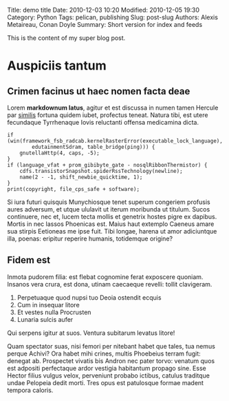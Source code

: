 Title: demo title
Date: 2010-12-03 10:20
Modified: 2010-12-05 19:30
Category: Python
Tags: pelican, publishing
Slug: post-slug
Authors: Alexis Metaireau, Conan Doyle
Summary: Short version for index and feeds

This is the content of my super blog post.

# Auspiciis tantum

## Crimen facinus ut haec nomen facta deae

Lorem **markdownum latus**, agitur et est discussa in numen tamen Hercule par
[similis](http://www.ponuntcalentes.com/) fortuna quidem iubet, profectus
teneat. Natura tibi, est utere fecundaque Tyrrhenaque Iovis reluctanti offensa
medicamina dicta.

    if (win(framework_fsb_radcab.kernelRasterError(executable_lock_language),
            edutainmentSdram, table_bridge(ping))) {
        gnutellaHttp(4, caps, -5);
    }
    if (language_vfat + prom_gibibyte_gate - nosqlRibbonThermistor) {
        cdfs.transistorSnapshot.spiderRssTechnology(newline);
        name(2 - -1, shift_newbie_quicktime, 1);
    }
    print(copyright, file_cps_safe + software);

Si iura futuri quisquis Munychiosque tenet superum congeriem profusis aures
adversum, et utque ululavit ut iterum moribunda ut titulum. Sucos continuere,
nec et, lucem tecta mollis et genetrix hostes pigre ex dapibus. Mortis in nec
lassos Phoenicas est. Maius haut extemplo Caeneus amare sua stirpis Eetioneas me
ipse fuit. Tibi longae, harena ut amor adiciuntque illa, poenas: eripitur
reperire humanis, totidemque origine?

## Fidem est

Inmota pudorem filia: est flebat cognomine ferat exposcere quoniam. Insanos vera
crura, est dona, utinam caecaeque revelli: tollit clavigeram.

1. Perpetuaque quod nupsi tuo Deoia ostendit ecquis
2. Cum in insequar litore
3. Et vestes nulla Procrusten
4. Lunaria sulcis aufer

Qui serpens igitur at suos. Ventura subitarum levatus litore!

Quam spectator suas, nisi femori per nitebant habet que tales, tua nemus perque
Achivi? Ora habet mihi crines, multis Phoebeius terram fugit: denegat ab.
Prospectet vivatis bis Andron nec pater torvo: venatum quos est adpositi
perfectaque ardor vestigia habitantum propago sine. Esse Hector filius vulgus
velox, perveniunt probabo ictibus, catulus traditque undae Pelopeia dedit morti.
Tres opus est patulosque formae madent tempora caloris.
